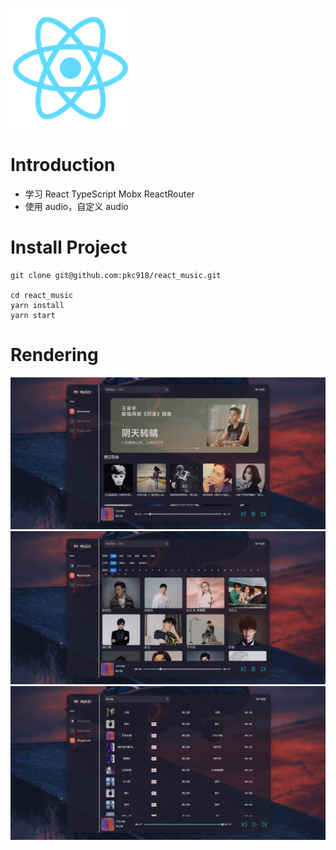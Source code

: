 ![](public/logo192.png)

# Introduction

- 学习 React TypeScript Mobx ReactRouter
- 使用 audio，自定义 audio

# Install Project

```
git clone git@github.com:pkc918/react_music.git

cd react_music
yarn install
yarn start
```

# Rendering

![](public/discover.png)
![](public/musician.png)
![](public/playList.png)
